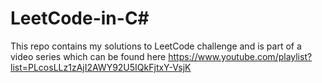 # LeetCode-in-C#

This repo contains my solutions to LeetCode challenge and is part of a video series which can be found here https://www.youtube.com/playlist?list=PLcosLLz1zAjI2AWY92U5IQkFjtxY-VsjK

